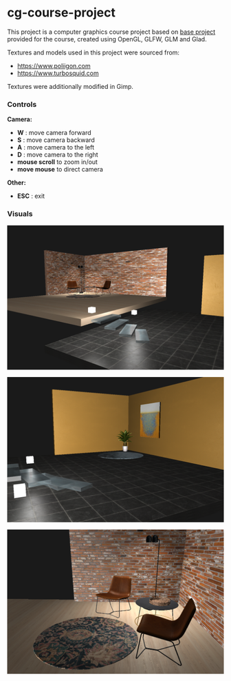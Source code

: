 # cg-course-project

This project is a computer graphics course project based on [base project](https://github.com/matf-racunarska-grafika/project_base)
provided for the course, created using OpenGL, GLFW, GLM and Glad.

Textures and models used in this project were sourced from: 
- https://www.poliigon.com
- https://www.turbosquid.com

Textures were additionally modified in Gimp.

### Controls

**Camera:**
- **W** : move camera forward
- **S** : move camera backward
- **A** : move camera to the left
- **D** : move camera to the right
- **mouse scroll** to zoom in/out
- **move mouse** to direct camera

**Other:**
- **ESC** : exit

### Visuals

![scr1](./resources/project_scr1.png)  

![scr2](./resources/project_scr2.png)  

![scr3](./resources/project_scr3.png)

